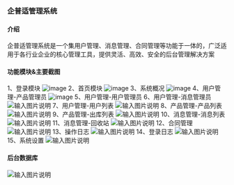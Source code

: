 ### 企普适管理系统

#### 介绍
企普适管理系统是一个集用户管理、消息管理、合同管理等功能于一体的，广泛适用于各行业企业的核心管理工具，提供灵活、高效、安全的后台管理解决方案

#### 功能模块&主要截图
1、登录模块
![image](https://github.com/user-attachments/assets/722045e2-470f-4d68-9699-26505a49e7ac)
2、首页模块
![image](https://github.com/user-attachments/assets/6ac817a4-d6c5-4e69-ac4f-76d97e4d67db)
3、系统概况
![image](https://github.com/user-attachments/assets/2a9e384a-49f2-46d8-9976-04c5f797b773)
4、用户管理-产品管理员
![image](https://github.com/user-attachments/assets/1a51a3d6-115b-497f-ad64-ff0179b03ca9)
5、用户管理-用户管理员
6、用户管理-消息管理员
![输入图片说明](%E7%94%A8%E6%88%B7%E7%AE%A1%E7%90%86-%E6%B6%88%E6%81%AF%E7%AE%A1%E7%90%86.jpg)
7、用户管理-用户列表
![输入图片说明](%E7%94%A8%E6%88%B7%E7%AE%A1%E7%90%86-%E7%94%A8%E6%88%B7%E5%88%97%E8%A1%A8.jpg)
8、产品管理-产品列表
![输入图片说明](%E4%BA%A7%E5%93%81%E7%AE%A1%E7%90%86-%E4%BA%A7%E5%93%81%E5%88%97%E8%A1%A8.jpg)
9、产品管理-出库列表
![输入图片说明](%E4%BA%A7%E5%93%81%E7%AE%A1%E7%90%86-%E5%87%BA%E5%BA%93%E5%88%97%E8%A1%A8.jpg)
10、消息管理-消息列表
![输入图片说明](%E6%B6%88%E6%81%AF%E7%AE%A1%E7%90%86-%E6%B6%88%E6%81%AF%E5%88%97%E8%A1%A8.jpg)
11、消息管理-回收站
![输入图片说明](%E6%B6%88%E6%81%AF%E7%AE%A1%E7%90%86-%E5%9B%9E%E6%94%B6%E7%AB%99.jpg)
12、合同管理
![输入图片说明](%E5%90%88%E5%90%8C%E7%AE%A1%E7%90%86.jpg)
13、操作日志
![输入图片说明](%E6%93%8D%E4%BD%9C%E6%97%A5%E5%BF%97.jpg)
14、登录日志
![输入图片说明](%E7%99%BB%E5%BD%95%E6%97%A5%E5%BF%97.jpg)
15、系统设置
![输入图片说明](%E7%B3%BB%E7%BB%9F%E8%AE%BE%E7%BD%AE.jpg)
#### 后台数据库
![输入图片说明](image.png)
